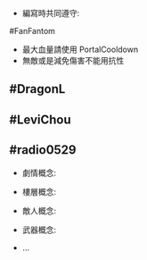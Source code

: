 - 編寫時共同遵守:

#FanFantom
- 最大血量請使用 PortalCooldown
- 無敵或是減免傷害不能用抗性

#DragonL
-

#LeviChou
-

#radio0529
-

- 劇情概念:

- 樓層概念:

- 敵人概念:

- 武器概念:

- ...